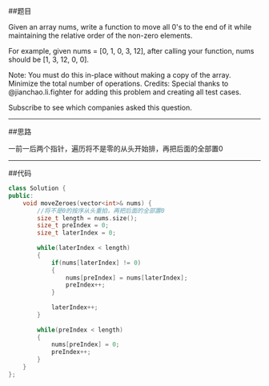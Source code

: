 ##题目

Given an array nums, write a function to move all 0's to the end of it while maintaining the relative order of the non-zero elements.

For example, given nums = [0, 1, 0, 3, 12], after calling your function, nums should be [1, 3, 12, 0, 0].

Note:
You must do this in-place without making a copy of the array.
Minimize the total number of operations.
Credits:
Special thanks to @jianchao.li.fighter for adding this problem and creating all test cases.

Subscribe to see which companies asked this question.

------

##思路

一前一后两个指针，遍历将不是零的从头开始排，再把后面的全部置0

------

##代码

```cpp
class Solution {
public:
    void moveZeroes(vector<int>& nums) {
        //将不是0的按序从头重拍，再把后面的全部置0
        size_t length = nums.size();
        size_t preIndex = 0;
        size_t laterIndex = 0;
        
        while(laterIndex < length)
        {
            if(nums[laterIndex] != 0)
            {
                nums[preIndex] = nums[laterIndex];
                preIndex++;
            }
            
            laterIndex++;
        }
        
        while(preIndex < length)
        {
            nums[preIndex] = 0;
            preIndex++;
        }
    }
};
```